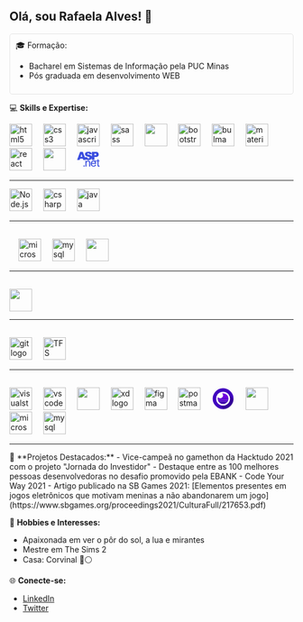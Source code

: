 ## Olá, sou Rafaela Alves! 👋

<div style="padding:10px;border: 1px solid rgba(51,51,51,0.12);border-radius: 5px 5px 5px 5px;">
🎓 Formação: 
<ul>
<li>
Bacharel em Sistemas de Informação pela PUC Minas
</li>
<li>
Pós graduada em desenvolvimento WEB
</li>
</ul>

 </div> 

💻 **Skills e Expertise:**
 </br>
<div align="left">
  <img src="https://cdn.jsdelivr.net/gh/devicons/devicon/icons/html5/html5-original.svg" height="40" alt="html5 logo"  />
  <img width="12" />
  <img src="https://cdn.jsdelivr.net/gh/devicons/devicon/icons/css3/css3-original.svg" height="40" alt="css3 logo"  />
  <img width="12" />
  <img src="https://cdn.jsdelivr.net/gh/devicons/devicon/icons/javascript/javascript-original.svg" height="40" alt="javascript logo"  />
  <img width="12" />
  <img src="https://cdn.jsdelivr.net/gh/devicons/devicon/icons/sass/sass-original.svg" height="40" alt="sass logo"  />
  <img width="12" />
  <img src="https://cdn.jsdelivr.net/gh/devicons/devicon@latest/icons/tailwindcss/tailwindcss-original.svg" height="40"/>
  <img width="12" />
  <img src="https://cdn.jsdelivr.net/gh/devicons/devicon/icons/bootstrap/bootstrap-original.svg" height="40" alt="bootstrap logo"  />
  <img width="12" />
  <img src="https://cdn.jsdelivr.net/gh/devicons/devicon/icons/bulma/bulma-plain.svg" height="40" alt="bulma logo"  />
  <img width="12" />
  <img src="https://cdn.jsdelivr.net/gh/devicons/devicon/icons/materialui/materialui-original.svg" height="40" alt="materialui logo"  />
  <img width="12" />
  <img src="https://cdn.jsdelivr.net/gh/devicons/devicon/icons/react/react-original.svg" height="40" alt="react logo"  />
  <img width="12" />
  <img src="https://cdn.jsdelivr.net/gh/devicons/devicon@latest/icons/blazor/blazor-original.svg" height="40"/>
  <img width="12" />
  <svg fill="#3a4ddf" version="1.1" xmlns="http://www.w3.org/2000/svg" width="40" xmlns:xlink="http://www.w3.org/1999/xlink" viewBox="0 0 512 512" enable-background="new 0 0 512 512" xml:space="preserve" stroke="#3a4ddf"><g id="SVGRepo_bgCarrier" stroke-width="0"></g><g id="SVGRepo_tracerCarrier" stroke-linecap="round" stroke-linejoin="round"></g><g id="SVGRepo_iconCarrier"> <g id="5151e0c8492e5103c096af88a51eafb7"> <path display="inline" d="M295.474,319.537c0.826,4.135,1.24,11.37,1.24,21.707v80.997h-22.327v-80.129 c0-9.097-0.868-15.894-2.604-20.404c-1.737-4.507-4.817-8.104-9.241-10.792c-4.424-2.683-9.613-4.031-15.567-4.031 c-9.51,0-17.717,3.019-24.622,9.055c-6.905,6.037-10.357,17.49-10.357,34.359v71.942h-22.327V290.512h20.094v18.73 c9.675-14.472,23.65-21.707,41.925-21.707c7.938,0,15.236,1.426,21.893,4.279c6.657,2.853,11.64,6.595,14.947,11.226 S294.15,313.17,295.474,319.537z M511.5,423.052c-6.284,1.323-11.908,1.984-16.869,1.984c-8.104,0-14.389-1.281-18.854-3.845 c-4.465-2.563-7.607-5.934-9.427-10.109c-1.819-4.172-2.729-12.962-2.729-26.358v-79.542h-48.475 c0.111,0.12,0.235,0.219,0.347,0.339c11.164,11.99,16.746,28.859,16.746,50.608c0,1.322-0.042,3.308-0.124,5.953h-98.239 c0.827,14.472,4.92,25.553,12.279,33.243c7.36,7.69,16.539,11.535,27.537,11.535c8.187,0,15.174-2.149,20.963-6.45 c5.788-4.3,10.378-11.163,13.769-20.59l23.071,2.853c-3.639,13.479-10.378,23.939-20.219,31.382s-22.41,11.164-37.708,11.164 c-19.268,0-34.545-5.934-45.832-17.8c-11.288-11.862-16.932-28.509-16.932-49.926c0-22.162,5.706-39.362,17.117-51.601 c11.412-12.238,26.214-18.357,44.406-18.357c2.199,0,4.354,0.095,6.454,0.281h84.839v-28.579h22.203v28.579h22.451v17.365h-22.451 v80.782c0,6.367,0.393,10.461,1.178,12.28c0.786,1.819,2.067,3.267,3.846,4.341c1.777,1.075,4.32,1.613,7.628,1.613 c2.481,0,5.747-0.29,9.8-0.869L511.5,423.052z M408.672,343.725c-0.993-11.081-3.805-19.392-8.435-24.932 c-7.112-8.601-16.332-12.9-27.661-12.9c-10.254,0-18.875,3.432-25.862,10.295c-6.987,6.864-10.854,16.043-11.598,27.537H408.672z M157.881,395.42c-4.035,0-7.459,1.435-10.279,4.354c-2.82,2.898-4.217,6.405-4.217,10.548c0,4.035,1.397,7.529,4.217,10.473 c2.82,2.944,6.244,4.425,10.279,4.425c4.139,0,7.662-1.48,10.56-4.425c2.906-2.943,4.35-6.438,4.35-10.473 c0-4.044-1.443-7.55-4.35-10.489C165.542,396.875,162.02,395.42,157.881,395.42z M301.047,267.196 c-11.577,5.086-26.172,7.629-43.785,7.629c-30.928,0-52.345-5.954-64.253-17.862c-0.05-0.05-0.096-0.103-0.146-0.152l5.604,14.913 h-58.84l-9.101-30.018H66.737l-8.865,30.018H0.5L68.846,89.883h61.292l45.653,121.494l50.461-3.161 c1.158,8.683,3.514,15.3,7.07,19.847c5.789,7.361,14.058,11.039,24.808,11.039c8.021,0,14.203-1.879,18.544-5.644 c4.342-3.763,6.513-8.125,6.513-13.086c0-4.714-2.067-8.932-6.202-12.652c-4.135-3.722-13.728-7.235-28.777-10.544 c-24.642-5.538-42.214-12.899-52.716-22.078c-10.585-9.18-15.877-20.88-15.877-35.104c0-9.344,2.708-18.172,8.125-26.482 c5.416-8.311,13.562-14.841,24.436-19.598c10.874-4.755,25.779-7.133,44.716-7.133c23.237,0,40.954,4.323,53.151,12.962 c12.197,8.642,19.453,22.39,21.769,41.243l-52.965,3.102c-1.405-8.187-4.362-14.141-8.869-17.862 c-4.506-3.721-10.729-5.581-18.667-5.581c-6.533,0-11.453,1.385-14.761,4.155c-3.308,2.771-4.961,6.14-4.961,10.108 c0,2.896,1.364,5.502,4.093,7.814c2.646,2.4,8.931,4.633,18.854,6.698c24.56,5.293,42.152,10.649,52.778,16.063 c10.626,5.416,18.358,12.137,23.195,20.156c2.479,4.109,4.312,8.472,5.521,13.079V89.883h93.401 c20.342,0,35.578,4.837,45.708,14.512c10.13,9.676,15.195,23.443,15.195,41.306c0,18.357-5.521,32.705-16.56,43.041 c-11.04,10.339-27.889,15.505-50.546,15.505h-30.762v67.478h-56.438v-44.868c-1.574,6.286-4.216,12.271-7.939,17.952 C321.638,254.649,312.624,262.111,301.047,267.196z M392.464,167.407h13.769c10.832,0,18.44-1.88,22.823-5.645 c4.383-3.762,6.573-8.577,6.573-14.45c0-5.706-1.901-10.543-5.705-14.513c-3.804-3.969-10.957-5.954-21.459-5.954h-16.001V167.407z M118.871,202.386l-20.07-65.368l-19.863,65.368H118.871z"> </path> </g> </g></svg>
</div>
<hr>
<div align="left">
  <img src="https://cdn.jsdelivr.net/gh/devicons/devicon@latest/icons/nodejs/nodejs-original-wordmark.svg" height="40" alt="Node.js" />
  <img width="12" />
  <img src="https://cdn.jsdelivr.net/gh/devicons/devicon/icons/csharp/csharp-original.svg" height="40" alt="csharp logo"  />
  <img width="12" />
  <img src="https://cdn.jsdelivr.net/gh/devicons/devicon/icons/java/java-original.svg" height="40" alt="java logo"  />

</div>
<hr>
 </br>
  <div align="left">
  <img width="12" />
  <img src="https://cdn.jsdelivr.net/gh/devicons/devicon/icons/microsoftsqlserver/microsoftsqlserver-plain.svg" height="40" alt="microsoftsqlserver logo"  />
  <img width="12" />
  <img src="https://cdn.jsdelivr.net/gh/devicons/devicon/icons/mysql/mysql-original.svg" height="40" alt="mysql logo"  />
    <img width="12" />
  <img src="https://cdn.jsdelivr.net/gh/devicons/devicon@latest/icons/postgresql/postgresql-plain-wordmark.svg" height="40" />
</div>
<hr>
 </br>
<div align="left">
<img src="https://cdn.jsdelivr.net/gh/devicons/devicon@latest/icons/azuredevops/azuredevops-original.svg"  height="40"  />  
</div>
<hr>

   </br>
<div align="left">
  <img src="https://cdn.jsdelivr.net/gh/devicons/devicon/icons/git/git-original.svg" height="40" alt="git logo"  />
  <img width="12" />
  <img src="https://cdn.jsdelivr.net/gh/devicons/devicon@latest/icons/visualstudio/visualstudio-plain.svg"  height="40" alt="TFS"/>
</div>
<hr>
 </br>
 <div align="left">
  <img src="https://cdn.jsdelivr.net/gh/devicons/devicon/icons/visualstudio/visualstudio-plain.svg" height="40" alt="visualstudio logo"  />
  <img width="12" />
  <img src="https://cdn.jsdelivr.net/gh/devicons/devicon/icons/vscode/vscode-original.svg" height="40" alt="vscode logo"  />
  <img width="12" />
  <img src="https://cdn.jsdelivr.net/gh/devicons/devicon@latest/icons/eclipse/eclipse-original.svg" height="40" />
  <img width="12" />
  <img src="https://cdn.jsdelivr.net/gh/devicons/devicon/icons/xd/xd-plain.svg" height="40" alt="xd logo"  />
  <img width="12" />
  <img src="https://cdn.jsdelivr.net/gh/devicons/devicon/icons/figma/figma-original.svg" height="40" alt="figma logo"  />
  <img width="12" />
  <img src="https://skillicons.dev/icons?i=postman" height="40" alt="postman logo"  />
  <img width="12" />
    <svg preserveAspectRatio="none" viewBox="0 0 1024 1024" width="40"  xmlns="http://www.w3.org/2000/svg"><path d="m969.6 351.25q-8.6-20.85-19.4-40.85-6.1-11.35-12.9-22.4-29.35-47.55-71.55-89.8-138.25-138.25-333.8-138.25-195.5 0-333.75 138.25-138.25 138.25-138.25 333.75 0 195.55 138.25 333.8 138.25 138.2 333.75 138.2 195.55 0 333.8-138.2 76.15-76.2 110.35-169.75 27.85-76.25 27.85-164.05 0-67.35-16.4-127.95-1.85-6.85-3.9-13.6-6.15-19.95-14.05-39.15z" fill-opacity=".098039"/><path d="m969.7 392q-1.75-6.85-3.65-13.6-1.52421875-5.28554687-3.2-10.55-2.47128906-7.946875-5.25-15.8-9.75-27.55-23.15-53.65-5.8-11.35-12.3-22.4-30.65-52-76.35-97.75-109-109-253.65-132.05-24.5-3.9-50.05-5.35-14.9-.85-30.1-.85-14.1 0-27.9.75-177.55 9.2-305.85 137.5-138.25 138.25-138.25 333.75 0 195.55 138.25 333.8 84.79003906 84.75703125 191.1 117.55 54.53808594 16.81308594 114.75 19.95.2 0 .4 0 12.15.6 24.5.7 1.5 0 3 0 15.25 0 30.1-.8 3.5-.2 6.95-.45 30.05-2.15 58.7-7.7 11.8-2.3 23.4-5.15 120.6-30.05 214.65-124.1 72.9-72.95 107.35-161.8 27.75-71.6 30.55-153.5.3-9.2.3-18.5 0-1 0-2 0-.5 0-1-.35-61.3-14.3-117z" fill="#4000bf"/><path d="m953.15 684q26.32304688-67.91816406 30.2-145.1l-239.25-239.25-454.9 435.7 248.1 248.1q2.39902344-.12070312 4.8-.25 3.5-.2 6.95-.45 30.05-2.15 58.7-7.7 11.8-2.3 23.4-5.15 120.6-30.05 214.65-124.1 72.9-72.95 107.35-161.8z" fill-opacity=".2"/><path d="m827.8 512q0-.92597656 0-1.85-.65488281-129.60488281-92.5-221.45-92.5-92.5-223.3-92.5-130.8 0-223.3 92.5-91.84511719 91.84511719-92.5 221.45 0 .92402344 0 1.85 0 130.8 92.5 223.3 92.5 92.5 223.3 92.5 130.8 0 223.3-92.5 92.5-92.5 92.5-223.3z" fill="#fff"/><path d="m745.6 588.2q2.20605469-6.91152344 3.95-14h-475.15q1.79394531 7.08847656 4 14 10.534375 33.01601562 30.8 62h405.6q20.265625-28.98398438 30.8-62z" fill="#4d00c7"/><path d="m685.25 685.25q16.71855469-16.71855469 29.55-35.05h-405.6q12.83144531 18.33144531 29.55 35.05 71.8 71.8 173.25 71.8 101.5 0 173.25-71.8z" fill="#3800a9"/><path d="m757 512.05q0-.95097656 0-1.9-.08886719-13.2546875-1.4-26h-322.25q-23.646875 10.35-51.6 10.35-27.953125 0-51.6-10.35h-61.75q-1.30957031 12.7453125-1.4 26 0 .94882813 0 1.9 0 32.609375 7.4 62.15h475.15q7.45-29.540625 7.45-62.15z" fill="#5f00d2"/><path d="m290.7 456.8q-7.68769531-7.68769531-13.8-16.05-6.15898437 20.91894531-8.5 43.4h61.75q-21.503125-9.403125-39.45-27.35m464.9 27.35q-8.66777344-83.66777344-70.35-145.35-71.75-71.75-173.25-71.75-22.47695312 0-43.5 3.5 2.17617188 2.02617188 4.3 4.15 37.7 37.7 37.7 91.05 0 53.35-37.7 91.05-17.946875 17.946875-39.45 27.35z" fill="#6d00de"/></svg>
  <img width="12" /> 
  <img src="https://cdn.jsdelivr.net/gh/devicons/devicon@latest/icons/swagger/swagger-original.svg" height="40"/>
  <img width="12" />
    <img src="https://cdn.jsdelivr.net/gh/devicons/devicon/icons/microsoftsqlserver/microsoftsqlserver-plain.svg" height="40" alt="microsoftsqlserver logo"  />
  <img width="12" />
  <img src="https://cdn.jsdelivr.net/gh/devicons/devicon/icons/mysql/mysql-original.svg" height="40" alt="mysql logo"  />
  
</div>
      <hr>
🚀 **Projetos Destacados:**
- Vice-campeã no gamethon da Hacktudo 2021 com o projeto "Jornada do Investidor"
- Destaque entre as 100 melhores pessoas desenvolvedoras no desafio promovido pela EBANK - Code Your Way 2021
- Artigo publicado na SB Games 2021: [Elementos presentes em jogos eletrônicos que
motivam meninas a não abandonarem um jogo](https://www.sbgames.org/proceedings2021/CulturaFull/217653.pdf)

🌅 **Hobbies e Interesses:**
- Apaixonada em ver o pôr do sol, a lua e mirantes
- Mestre em The Sims 2
- Casa: Corvinal  🔵⚪

🌐 **Conecte-se:**
- [LinkedIn](seu-linkedin)
- [Twitter](seu-twitter)

